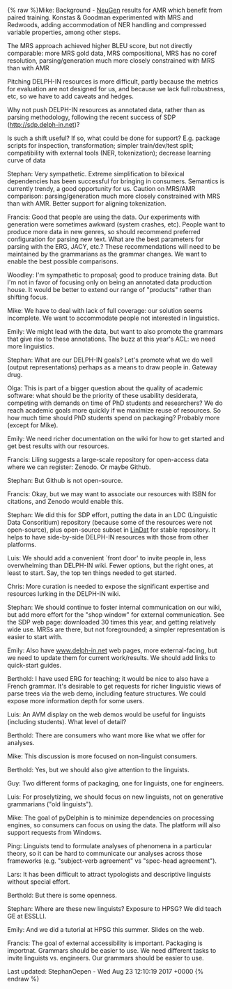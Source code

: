 {% raw %}Mike: Background - [NeuGen](/NeuGen) results for AMR which benefit from
paired training. Konstas & Goodman experimented with MRS and Redwoods,
adding accommodation of NER handling and compressed variable properties,
among other steps.

The MRS approach achieved higher BLEU score, but not directly
comparable: more MRS gold data, MRS compositional, MRS has no coref
resolution, parsing/generation much more closely constrained with MRS
than with AMR

Pitching DELPH-IN resources is more difficult, partly because the
metrics for evaluation are not designed for us, and because we lack full
robustness, etc, so we have to add caveats and hedges.

Why not push DELPH-IN resources as annotated data, rather than as
parsing methodology, following the recent success of SDP
(<http://sdp.delph-in.net>)?

Is such a shift useful? If so, what could be done for support? E.g.
package scripts for inspection, transformation; simpler train/dev/test
split; compatibility with external tools (NER, tokenization); decrease
learning curve of data

Stephan: Very sympathetic. Extreme simplification to bilexical
dependencies has been successful for bringing in consumers. Semantics is
currently trendy, a good opportunity for us. Caution on MRS/AMR
comparison: parsing/generation much more closely constrained with MRS
than with AMR. Better support for aligning tokenization.

Francis: Good that people are using the data. Our experiments with
generation were sometimes awkward (system crashes, etc). People want to
produce more data in new genres, so should recommend preferred
configuration for parsing new text. What are the best parameters for
parsing with the ERG, JACY, etc.? These recommendations will need to be
maintained by the grammarians as the grammar changes. We want to enable
the best possible comparisons.

Woodley: I'm sympathetic to proposal; good to produce training data. But
I'm not in favor of focusing only on being an annotated data production
house. It would be better to extend our range of "products" rather than
shifting focus.

Mike: We have to deal with lack of full coverage: our solution seems
incomplete. We want to accommodate people not interested in linguistics.

Emily: We might lead with the data, but want to also promote the
grammars that give rise to these annotations. The buzz at this year's
ACL: we need more linguistics.

Stephan: What are our DELPH-IN goals? Let's promote what we do well
(output representations) perhaps as a means to draw people in. Gateway
drug.

Olga: This is part of a bigger question about the quality of academic
software: what should be the priority of these usability desiderata,
competing with demands on time of PhD students and researchers? We do
reach academic goals more quickly if we maximize reuse of resources. So
how much time should PhD students spend on packaging? Probably more
(except for Mike).

Emily: We need richer documentation on the wiki for how to get started
and get best results with our resources.

Francis: Liling suggests a large-scale repository for open-access data
where we can register: Zenodo. Or maybe Github.

Stephan: But Github is not open-source.

Francis: Okay, but we may want to associate our resources with ISBN for
citations, and Zenodo would enable this.

Stephan: We did this for SDP effort, putting the data in an LDC
(Linguistic Data Consoritium) repository (because some of the resources
were not open-source), plus open-source subset in [LinDat](/LinDat) for
stable repository. It helps to have side-by-side DELPH-IN resources with
those from other platforms.

Luis: We should add a convenient \`front door' to invite people in, less
overwhelming than DELPH-IN wiki. Fewer options, but the right ones, at
least to start. Say, the top ten things needed to get started.

Chris: More curation is needed to expose the significant expertise and
resources lurking in the DELPH-IN wiki.

Stephan: We should continue to foster internal communication on our
wiki, but add more effort for the "shop window" for external
communication. See the SDP web page: downloaded 30 times this year, and
getting relatively wide use. MRSs are there, but not foregrounded; a
simpler representation is easier to start with.

Emily: Also have www.delph-in.net web pages, more external-facing, but
we need to update them for current work/results. We should add links to
quick-start guides.

Berthold: I have used ERG for teaching; it would be nice to also have a
French grammar. It's desirable to get requests for richer linguistic
views of parse trees via the web demo, including feature structures. We
could expose more information depth for some users.

Luis: An AVM display on the web demos would be useful for linguists
(including students). What level of detail?

Berthold: There are consumers who want more like what we offer for
analyses.

Mike: This discussion is more focused on non-linguist consumers.

Berthold: Yes, but we should also give attention to the linguists.

Guy: Two different forms of packaging, one for linguists, one for
engineers.

Luis: For proselytizing, we should focus on new linguists, not on
generative grammarians ("old linguists").

Mike: The goal of pyDelphin is to minimize dependencies on processing
engines, so consumers can focus on using the data. The platform will
also support requests from Windows.

Ping: Linguists tend to formulate analyses of phenomena in a particular
theory, so it can be hard to communicate our analyses across those
frameworks (e.g. "subject-verb agreement" vs "spec-head agreement").

Lars: It has been difficult to attract typologists and descriptive
linguists without special effort.

Berthold: But there is some openness.

Stephan: Where are these new linguists? Exposure to HPSG? We did teach
GE at ESSLLI.

Emily: And we did a tutorial at HPSG this summer. Slides on the web.

Francis: The goal of external accessibility is important. Packaging is
importnat. Grammars should be easier to use. We need different tasks to
invite linguists vs. engineers. Our grammars should be easier to use.

Last updated: StephanOepen - Wed Aug 23 12:10:19 2017 +0000
{% endraw %}